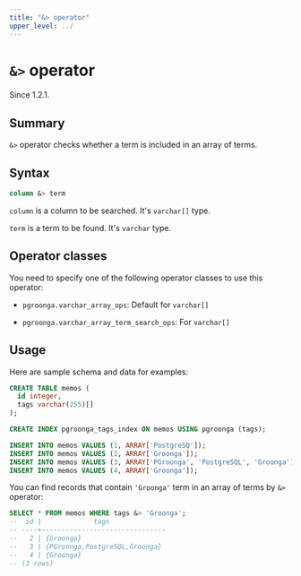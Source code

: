 ```yaml
---
title: "&> operator"
upper_level: ../
---
```


# `&>` operator

Since 1.2.1.

## Summary

`&>` operator checks whether a term is included in an array of terms.

## Syntax

```sql
column &> term
```

`column` is a column to be searched. It's `varchar[]` type.

`term` is a term to be found. It's `varchar` type.

## Operator classes

You need to specify one of the following operator classes to use this operator:

  * `pgroonga.varchar_array_ops`: Default for `varchar[]`

  * `pgroonga.varchar_array_term_search_ops`: For `varchar[]`

## Usage

Here are sample schema and data for examples:

```sql
CREATE TABLE memos (
  id integer,
  tags varchar(255)[]
);

CREATE INDEX pgroonga_tags_index ON memos USING pgroonga (tags);
```

```sql
INSERT INTO memos VALUES (1, ARRAY['PostgreSQ']);
INSERT INTO memos VALUES (2, ARRAY['Groonga']);
INSERT INTO memos VALUES (3, ARRAY['PGroonga', 'PostgreSQL', 'Groonga']);
INSERT INTO memos VALUES (4, ARRAY['Groonga']);
```

You can find records that contain `'Groonga'` term in an array of terms by `&>` operator:

```sql
SELECT * FROM memos WHERE tags &> 'Groonga';
--  id |             tags              
-- ----+-------------------------------
--   2 | {Groonga}
--   3 | {PGroonga,PostgreSQL,Groonga}
--   4 | {Groonga}
-- (3 rows)
```
